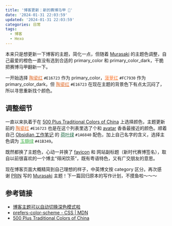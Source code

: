 ```yaml
---
title: '博客更新：新的赛博马甲 🍵'
date: '2024-01-31 22:03:59'
updated: '2024-01-31 22:03:59'
categories: 日常
tags:
  - 博客
  - Hexo
---
```


本来只是想更新一下博客的主题，简化一点，但随着 [Murasaki](https://github.com/prinsss/hexo-theme-murasaki) 的主题色调整，自己最爱的橙色一直没有选到合适的 primary_color 和 primary_color_dark，干脆把赛博马甲翻新一下。

<!-- more -->

一开始选择 <a href="https://color-term.com/color/taocihong-e16723/" style="color: #E16723 !important;">陶瓷红</a> `#E16723` 作为 primary_color，<a href="https://color-term.com/color/boluohong-fc7930/" style="color: #FC7930 !important;">菠萝红</a> `#FC7930` 作为 primary_color_dark，但 <a href="https://color-term.com/color/taocihong-e16723/" style="color: #E16723 !important;">陶瓷红</a> `#E16723` 在现在主题的背景色下有点太沉闷了，所以寻思重新找个颜色。

## 调整细节

一直以来执着于在 [500 Plus Traditional Colors of China](https://color-term.com/traditional-color-of-china) 上选择颜色，主题更新前的 <a href="https://color-term.com/color/taocihong-e16723/" style="color: #E16723 !important;">陶瓷红</a> `#E16723` 也是在这个列表里选了个和 [avatar](https://www.yunyitang.me/img/Avatar.png) 香香最接近的颜色。顺着自己 [Obsidian 工作笔记](https://www.yunyitang.me/Obsidian-work-note/) 的 <a href="https://color-term.com/color/heyelv-1a6840/" style="color: #1A6840 !important;">荷叶绿</a>  `#1A6840` 配色，加上自己名字的含义，选择主色调为 <a href="https://color-term.com/color/yusuilv-41b349/" style="color: #41B349 !important;">玉髓绿</a> `#41B349`。

既然都换了主题色，心动一并换了 [favicon](https://www.yunyitang.me/img/favicon.png) 和 网站副标题（新时代赛博签名），取自以前很喜欢的一个博主“得闲饮茶”，既有粤语特色，又有广交朋友的意思。

现在博客页面大概精简到自己理想的样子，中英博文按 category 区分。再次感谢 [PRIN](https://prin.pw) 写的 [Murasaki](https://github.com/prinsss/hexo-theme-murasaki/) 主题！下一篇回归原本的写作计划，不摸鱼啦～～～

## 参考链接

- [博客主题可以自动切换深色模式啦](https://prinsss.github.io/blog-theme-dark-mode/) 
- [prefers-color-scheme - CSS | MDN](https://developer.mozilla.org/en-US/docs/Web/CSS/@media/prefers-color-scheme) 
- [500 Plus Traditional Colors of China](https://color-term.com/traditional-color-of-china) 